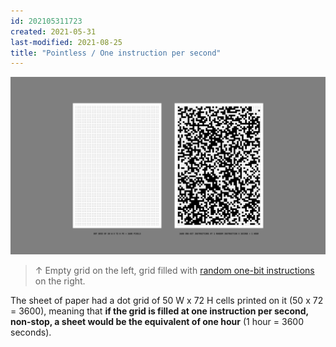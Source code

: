 ```yaml
---
id: 202105311723
created: 2021-05-31
last-modified: 2021-08-25
title: "Pointless / One instruction per second"
---
```

![](../assets/202105311723.jpg)

>↑ Empty grid on the left, grid filled with [random one-bit instructions]([[202105291521]]) on the right.

The sheet of paper had a dot grid of 50 W x 72 H cells printed on it (50 x 72 = 3600), meaning that **if the grid is filled at one instruction per second, non-stop, a sheet would be the equivalent of one hour** (1 hour = 3600 seconds).